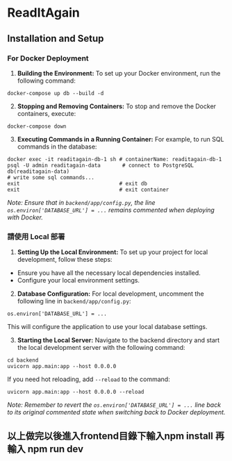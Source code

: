 # ReadItAgain

## Installation and Setup

### For Docker Deployment

1. **Building the Environment:**
   To set up your Docker environment, run the following command:
```
docker-compose up db --build -d
```
2. **Stopping and Removing Containers:**
To stop and remove the Docker containers, execute:
```
docker-compose down
```
3. **Executing Commands in a Running Container:**
For example, to run SQL commands in the database:
```
docker exec -it readitagain-db-1 sh # containerName: readitagain-db-1
psql -U admin readitagain-data       # connect to PostgreSQL db(readitagain-data)
# write some sql commands...
exit                                # exit db
exit                                # exit container
```
*Note: Ensure that in `backend/app/config.py`, the line `os.environ['DATABASE_URL'] = ...` remains commented when deploying with Docker.*

### 請使用 Local 部署

1. **Setting Up the Local Environment:**
To set up your project for local development, follow these steps:

- Ensure you have all the necessary local dependencies installed.
- Configure your local environment settings.

2. **Database Configuration:**
For local development, uncomment the following line in `backend/app/config.py`:
```
os.environ['DATABASE_URL'] = ...
```
This will configure the application to use your local database settings.

3. **Starting the Local Server:**
Navigate to the backend directory and start the local development server with the following command:
```
cd backend
uvicorn app.main:app --host 0.0.0.0
```
If you need hot reloading, add `--reload` to the command:
```
uvicorn app.main:app --host 0.0.0.0 --reload
```
*Note: Remember to revert the `os.environ['DATABASE_URL'] = ...` line back to its original commented state when switching back to Docker deployment.*

## 以上做完以後進入frontend目錄下輸入npm install 再輸入 npm run dev
